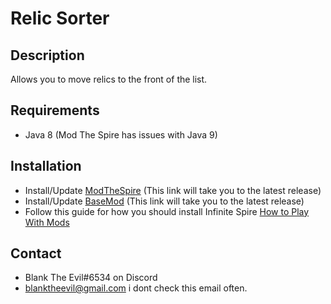 # Relic Sorter

## Description
Allows you to move relics to the front of the list.

## Requirements
- Java 8 (Mod The Spire has issues with Java 9)

## Installation
- Install/Update [ModTheSpire](https://github.com/kiooeht/ModTheSpire/releases/latest) (This link will take you to the latest release)
- Install/Update [BaseMod](https://github.com/daviscook477/BaseMod/releases/latest) (This link will take you to the latest release)
- Follow this guide for how you should install Infinite Spire [How to Play With Mods](https://github.com/kiooeht/ModTheSpire/wiki#playing-mods)

## Contact
- Blank The Evil#6534 on Discord
- blanktheevil@gmail.com i dont check this email often.
